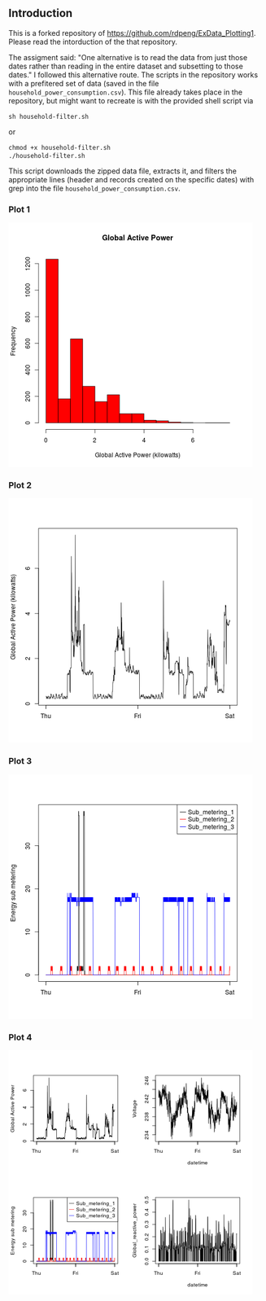 ## Introduction

This is a forked repository of https://github.com/rdpeng/ExData_Plotting1. Please read the intorduction of the that repository.

The assigment said: "One alternative is to read the data from just those dates rather than reading in the entire dataset and subsetting to those dates." I followed this alternative route. The scripts in the repository works with a prefitered set of data (saved in the file `household_power_consumption.csv`). This file already takes place in the repository, but might want to recreate is with the provided shell script via

    sh household-filter.sh

or

    chmod +x household-filter.sh
    ./household-filter.sh

This script downloads the zipped data file, extracts it, and filters the appropriate lines (header and records created on the specific dates) with grep into the file `household_power_consumption.csv`.

### Plot 1

![first plot](plot1.png) 

### Plot 2

![second plot](plot2.png) 

### Plot 3

![third plot](plot3.png) 

### Plot 4

![forth plot](plot4.png) 
